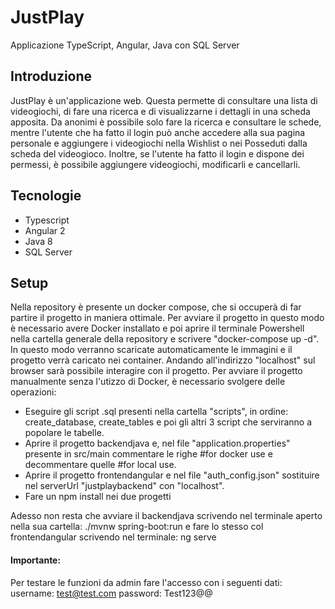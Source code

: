 # JustPlay
Applicazione TypeScript, Angular, Java con SQL Server
## Introduzione
JustPlay è un'applicazione web. 
Questa permette di consultare una lista di videogiochi, di fare una ricerca e di visualizzarne i dettagli in una scheda apposita. 
Da anonimi è possibile solo fare la ricerca e consultare le schede, mentre l'utente che ha fatto il login può anche accedere alla sua pagina personale e aggiungere i videogiochi nella Wishlist o nei Posseduti dalla scheda del videogioco. 
Inoltre, se l'utente ha fatto il login e dispone dei permessi, è possibile aggiungere videogiochi, modificarli e cancellarli.
## Tecnologie
- Typescript
- Angular 2
- Java 8
- SQL Server
## Setup
Nella repository è presente un docker compose, che si occuperà di far partire il progetto in maniera ottimale. Per avviare il progetto in questo modo è necessario avere Docker installato e poi aprire il terminale Powershell nella cartella generale della repository e scrivere "docker-compose up -d". In questo modo verranno scaricate automaticamente le immagini e il progetto verrà caricato nei container. Andando all'indirizzo "localhost" sul browser sarà possibile interagire con il progetto.
Per avviare il progetto manualmente senza l'utizzo di Docker, è necessario svolgere delle operazioni:
- Eseguire gli script .sql presenti nella cartella "scripts", in ordine: create_database, create_tables e poi gli altri 3 script che serviranno a popolare le tabelle.
- Aprire il progetto backendjava e, nel file "application.properties" presente in src/main commentare le righe #for docker use e decommentare quelle #for local use.
- Aprire il progetto frontendangular e nel file "auth_config.json" sostituire nel serverUrl "justplaybackend" con "localhost".
- Fare un npm install nei due progetti

Adesso non resta che avviare il backendjava scrivendo nel terminale aperto nella sua cartella: ./mvnw spring-boot:run e fare lo stesso col frontendangular scrivendo nel terminale: ng serve

#### Importante:
Per testare le funzioni da admin fare l'accesso con i seguenti dati: 
username: test@test.com
password: Test123@@
